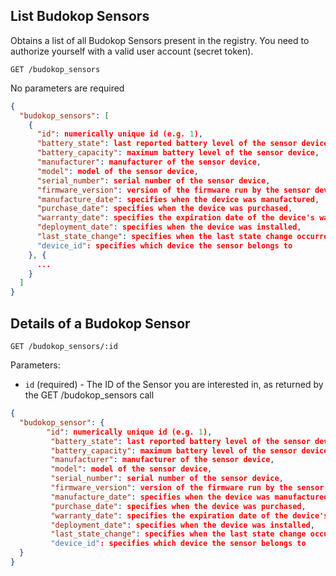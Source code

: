 ## List Budokop Sensors

Obtains a list of all Budokop Sensors present in the registry. You need to authorize yourself with a valid user account (secret token).

```
GET /budokop_sensors
```
No parameters are required

```json
{
  "budokop_sensors": [
    {
      "id": numerically unique id (e.g. 1),
      "battery_state": last reported battery level of the sensor device,
      "battery_capacity": maximum battery level of the sensor device,
      "manufacturer": manufacturer of the sensor device,
      "model": model of the sensor device,
      "serial_number": serial number of the sensor device,
      "firmware_version": version of the firmware run by the sensor device,
      "manufacture_date": specifies when the device was manufactured,
      "purchase_date": specifies when the device was purchased,
      "warranty_date": specifies the expiration date of the device's warranty period,
      "deployment_date": specifies when the device was installed,
      "last_state_change": specifies when the last state change occurred. For current state refer to the /activity_state/ attribute.
      "device_id": specifies which device the sensor belongs to
    }, {
      ...
    }
  ]
}
```

## Details of a Budokop Sensor

```
GET /budokop_sensors/:id
```

Parameters:

+ `id` (required) - The ID of the Sensor you are interested in, as returned by the GET /budokop_sensors call

```json
{
  "budokop_sensor": {
        "id": numerically unique id (e.g. 1),
         "battery_state": last reported battery level of the sensor device,
         "battery_capacity": maximum battery level of the sensor device,
         "manufacturer": manufacturer of the sensor device,
         "model": model of the sensor device,
         "serial_number": serial number of the sensor device,
         "firmware_version": version of the firmware run by the sensor device,
         "manufacture_date": specifies when the device was manufactured,
         "purchase_date": specifies when the device was purchased,
         "warranty_date": specifies the expiration date of the device's warranty period,
         "deployment_date": specifies when the device was installed,
         "last_state_change": specifies when the last state change occurred. For current state refer to the /activity_state/ attribute.
         "device_id": specifies which device the sensor belongs to
  }
}
```

